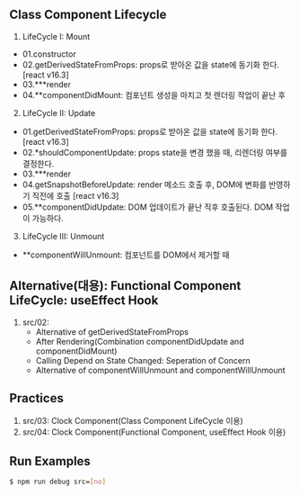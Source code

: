 ## Class Component Lifecycle
1.  LifeCycle I: Mount 
   - 01.constructor
   - 02.getDerivedStateFromProps: props로 받아온 값을 state에 동기화 한다. [react v16.3]
   - 03.***render
   - 04.**componentDidMount: 컴포넌트 생성을 마치고 첫 렌더링 작업이 끝난 후

2.  LifeCycle II: Update 
   - 01.getDerivedStateFromProps: props로 받아온 값을 state에 동기화 한다. [react v16.3]
   - 02.*shouldComponentUpdate: props state을 변경 했을 때, 리렌더링 여부를 결정한다.
   - 03.***render
   - 04.getSnapshotBeforeUpdate: render 메소드 호출 후, DOM에 변화를 반영하기 직전에 호출 [react v16.3]
   - 05.**componentDidUpdate: DOM 업데이트가 끝난 직후 호출된다. DOM 작업이 가능하다.

3.  LifeCycle III: Unmount
   - **componentWillUnmount: 컴포넌트를 DOM에서 제거할 때
   
## Alternative(대용): Functional Component LifeCycle: useEffect Hook
1. src/02:
    - Alternative of getDerivedStateFromProps
    - After Rendering(Combination componentDidUpdate and componentDidMount)
    - Calling Depend on State Changed: Seperation of Concern
    - Alternative of componentWillUnmount and componentWillUnmount

## Practices
1. src/03: Clock Component(Class Component LifeCycle 이용)
2. src/04: Clock Component(Functional Component, useEffect Hook 이용)

## Run Examples
```bash
$ npm run debug src=[no]
```